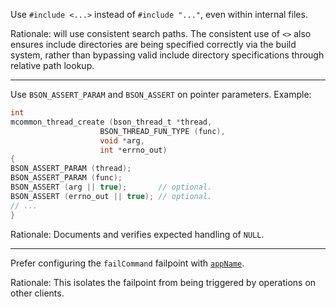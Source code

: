 Use `#include <...>` instead of `#include "..."`, even within internal files.

Rationale: will use consistent search paths. The consistent use of `<>` also ensures include directories are being specified correctly via the build system, rather than bypassing valid include directory specifications through relative path lookup.

---

Use `BSON_ASSERT_PARAM` and `BSON_ASSERT` on pointer parameters.
Example:
```c
int
mcommon_thread_create (bson_thread_t *thread,
                    BSON_THREAD_FUN_TYPE (func),
                    void *arg,
                    int *errno_out)
{
BSON_ASSERT_PARAM (thread);
BSON_ASSERT_PARAM (func);
BSON_ASSERT (arg || true);       // optional.
BSON_ASSERT (errno_out || true); // optional.
// ...
}
```

Rationale: Documents and verifies expected handling of `NULL`.

---

Prefer configuring the `failCommand` failpoint with [`appName`](https://github.com/mongodb/mongo/wiki/The-%22failCommand%22-fail-point#failcommand-parameters).

Rationale: This isolates the failpoint from being triggered by operations on other clients.
